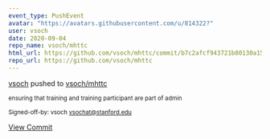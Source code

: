 ```yaml
---
event_type: PushEvent
avatar: "https://avatars.githubusercontent.com/u/814322?"
user: vsoch
date: 2020-09-04
repo_name: vsoch/mhttc
html_url: https://github.com/vsoch/mhttc/commit/b7c2afcf943721b80130a154ae00a16df8a8a208
repo_url: https://github.com/vsoch/mhttc
---
```


<a href='https://github.com/vsoch' target='_blank'>vsoch</a> pushed to <a href='https://github.com/vsoch/mhttc' target='_blank'>vsoch/mhttc</a>

<small>ensuring that training and training participant are part of admin

Signed-off-by: vsoch <vsochat@stanford.edu></small>

<a href='https://github.com/vsoch/mhttc/commit/b7c2afcf943721b80130a154ae00a16df8a8a208' target='_blank'>View Commit</a>